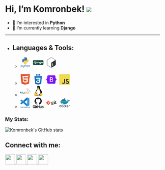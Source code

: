 <h1> Hi, I’m Komronbek!
    <img src="https://media.giphy.com/media/hvRJCLFzcasrR4ia7z/giphy.gif" width="30px"/>
</h1>

- 👀 I’m interested in **Python**
- 🌱 I’m currently learning **Django**
 <hr/>
 
- ## Languages & Tools:
    <ul>
    <li>
        <img src="https://github.com/devicons/devicon/blob/master/icons/python/python-original-wordmark.svg" title="python"  alt="python" width="35"                height="35"/>&nbsp;
      <img src="https://github.com/devicons/devicon/blob/master/icons/django/django-original.svg" title="django"  alt="django" width="35" height="35"/>&nbsp;
      <img src="https://github.com/devicons/devicon/blob/master/icons/bash/bash-original.svg" title="bash"  alt="bash" width="35" height="35"/>&nbsp;
    </li><br />
  
    <li>
        <img src="https://github.com/devicons/devicon/blob/master/icons/html5/html5-original.svg" title="HTML5" alt="HTML" width="35" height="35"/>&nbsp;
        <img src="https://github.com/devicons/devicon/blob/master/icons/css3/css3-plain-wordmark.svg"  title="CSS3" alt="CSS" width="35" height="35"/>&nbsp;
        <img src="https://github.com/devicons/devicon/blob/master/icons/bootstrap/bootstrap-original.svg" title="Bootstrap"  alt="Bootstrap" width="35"        height="35"/>&nbsp;
        <img src="https://github.com/devicons/devicon/blob/master/icons/javascript/javascript-original.svg" title="JavaScript" alt="JavaScript" width="35"  height=35"/>&nbsp;
    </li>
  
    <li>
        <img src="https://github.com/devicons/devicon/blob/master/icons/mysql/mysql-original-wordmark.svg" title="MySQL"  alt="MySQL" width="35" height="35"/>&nbsp;
        <img src="https://github.com/devicons/devicon/blob/master/icons/linux/linux-original.svg" title="linux"  alt="linux" width="35" height="35"/>&nbsp;
    </li>
  
    <li>
        <img src="https://github.com/devicons/devicon/blob/master/icons/vscode/vscode-original-wordmark.svg" title="VsCode"  alt="VsCode" width="35"  height="35"/>&nbsp;
        <img src="https://github.com/devicons/devicon/blob/master/icons/github/github-original-wordmark.svg" title="Github"  alt="Github" width="35"  height="35"/>&nbsp;
        <img src="https://github.com/devicons/devicon/blob/master/icons/git/git-original-wordmark.svg" title="Git"  alt="Git" width="35" height="35"/>&nbsp;
        <img src="https://github.com/devicons/devicon/blob/master/icons/docker/docker-original-wordmark.svg" title="Docker"  alt="Docker" width="35"  height="35"/>&nbsp;
    </li>
  </ul>

### My Stats:
![Komronbek's GitHub stats](https://github-readme-stats.vercel.app/api?username=komronbekodilov&theme=github_dark&_icons=true)

 ## Connect with me:
   <a href="mailto:odilovkomron9019@gmail.com">
         <img src="https://github.com/gauravghongde/social-icons/raw/master/PNG/Black/Gmail_black.png" width="32" height="32" style="max-width: 100%;">
     </a>
     <a href="https://telegram.me/komronbek_odilov" rel="nofollow">
         <img src="https://github.com/gauravghongde/social-icons/raw/master/PNG/Black/Telegram_black.png" width="32" height="32" style="max-width: 100%;">
     </a>
     <a href="https://www.instagram.com/komronbek_odilov" rel="nofollow">
         <img src="https://github.com/gauravghongde/social-icons/raw/master/PNG/Black/Instagram_black.png" width="32" height="32" style="max-width: 100%;">
     </a>
     <a href="https://linkedin.com/in/komronbek-odilov" rel="nofollow">
         <img src="https://github.com/gauravghongde/social-icons/raw/master/PNG/Black/LinkedIN_black.png" width="32" height="32" style="max-width: 100%;">
     </a>
     

     
     
     
<!---
KomronbekOdilov/KomronbekOdilov is a ✨ special ✨ repository because its `README.md` (this file) appears on your GitHub profile.
You can click the Preview link to take a look at your changes.
--->
